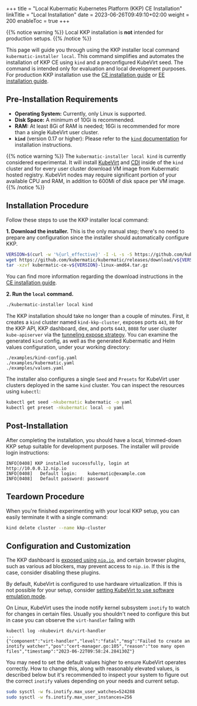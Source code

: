 +++
title = "Local Kubermatic Kubernetes Platform (KKP) CE Installation"
linkTitle = "Local Installation"
date = 2023-06-26T09:49:10+02:00
weight = 200
enableToc = true
+++

{{% notice warning %}}
Local KKP installation is **not** intended for production setups.
{{% /notice %}}

This page will guide you through using the KKP installer local command `kubermatic-installer local`. This command simplifies and automates the installation of KKP CE using `kind` and a preconfigured KubeVirt seed. The command is intended only for evaluation and local development purposes. For production KKP installation use the [CE installation guide](../install-kkp-ce) or [EE installation guide](../install-kkp-ee).

## Pre-Installation Requirements

- **Operating System:** Currently, only Linux is supported.
- **Disk Space:** A minimum of 10Gi is recommended.
- **RAM:** At least 8Gi of RAM is needed; 16Gi is recommended for more than a single KubeVirt user cluster.
- **`kind`** (version 0.17 or higher): Please refer to the [`kind` documentation](https://kind.sigs.k8s.io/docs/user/quick-start/) for installation instructions.

{{% notice warning %}}
The `kubermatic-installer local kind` is currently considered experimental. It will install [KubeVirt](https://kubevirt.io/quickstart_kind/) and [CDI](https://kubevirt.io/labs/kubernetes/lab2.html) inside of the `kind` cluster and for every user cluster download VM image from Kubermatic hosted registry. KubeVirt nodes may require significant portion of your available CPU and RAM, in addition to 600Mi of disk space per VM image.
{{% /notice %}}

## Installation Procedure

Follow these steps to use the KKP installer local command:

**1. Download the installer.** This is the only manual step; there's no need to prepare any configuration since the installer should automatically configure KKP.

```bash
VERSION=$(curl -w '%{url_effective}' -I -L -s -S https://github.com/kubermatic/kubermatic/releases/latest -o /dev/null | sed -e 's|.*/v||')
wget https://github.com/kubermatic/kubermatic/releases/download/v${VERSION}/kubermatic-ce-v${VERSION}-linux-amd64.tar.gz
tar -xzvf kubermatic-ce-v${VERSION}-linux-amd64.tar.gz
```
You can find more information regarding the download instructions in the [CE installation guide](../install-kkp-ce/#download-the-installer).

**2. Run the `local` command.**

```bash
./kubermatic-installer local kind
```

The KKP installation should take no longer than a couple of minutes.
First, it creates a `kind` cluster named `kind-kkp-cluster`, exposes ports `443`, `80` for the KKP API, KKP dashboard, dex, and ports `6443`, `8088` for user cluster `kube-apiserver` via the [tunneling expose strategy](../../tutorials-howtos/networking/expose-strategies/#tunneling). You can examine the generated `kind` config, as well as the generated Kubermatic and Helm values configuration, under your working directory:

```none
./examples/kind-config.yaml
./examples/kubermatic.yaml
./examples/values.yaml
```

The installer also configures a single `Seed` and `Presets` for KubeVirt user clusters deployed in the same `kind` cluster. You can inspect the resources using `kubectl`:

```bash
kubectl get seed -nkubermatic kubermatic -o yaml 
kubectl get preset -nkubermatic local -o yaml
```

## Post-Installation

After completing the installation, you should have a local, trimmed-down KKP setup suitable for development purposes. The installer will provide login instructions:

```none
INFO[0408] KKP installed successfully, login at http://10.0.0.12.nip.io
INFO[0408]   Default login:    kubermatic@example.com
INFO[0408]   Default password: password
```

## Teardown Procedure

When you're finished experimenting with your local KKP setup, you can easily terminate it with a single command:

```bash
kind delete cluster --name kkp-cluster
```

## Configuration and Customization

The KKP dashboard is [exposed using `nip.io`](https://nip.io/), and certain browser plugins, such as various ad blockers, may prevent access to `nip.io`. If this is the case, consider disabling these plugins.

By default, KubeVirt is configured to use hardware virtualization. If this is not possible for your setup, consider [setting KubeVirt to use software emulation mode](https://github.com/kubevirt/kubevirt/blob/v1.0.0-rc.0/docs/software-emulation.md).

On Linux, KubeVirt uses the inode notify kernel subsystem `inotify` to watch for changes in certain files. Usually you shouldn't need to configure this but in case you can observe the `virt-handler` failing with
```
kubectl log -nkubevirt ds/virt-handler
...
{"component":"virt-handler","level":"fatal","msg":"Failed to create an inotify watcher","pos":"cert-manager.go:105","reason":"too many open files","timestamp":"2023-06-22T09:58:24.284130Z"}
```
You may need to set the default values higher to ensure KubeVirt operates correctly. How to change this, along with reasonably elevated values, is described below but it's recommended to inspect your system to figure out the correct `inotify` values depending on your needs and current setup.
```bash
sudo sysctl -w fs.inotify.max_user_watches=524288
sudo sysctl -w fs.inotify.max_user_instances=256
```
